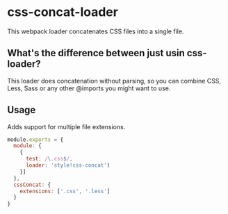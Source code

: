 # css-concat-loader
This webpack loader concatenates CSS files into a single file. 

## What's the difference between just usin css-loader?
This loader does concatenation without parsing, so you can combine CSS, Less, Sass or any other @imports you might want to use.

## Usage

Adds support for multiple file extensions.

```javascript
module.exports = {
  module: {
    {
      test: /\.css$/,
      loader: 'style!css-concat')
    }]
  },
  cssConcat: {
    extensions: ['.css', '.less']
  }
}
```

